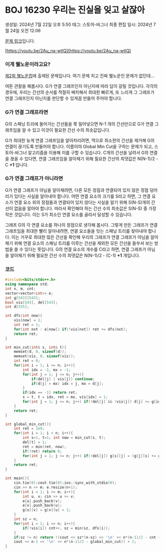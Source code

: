 # BOJ 16230 우리는 진실을 잊고 살잖아

생성일: 2024년 7월 22일 오후 5:50
태그: 스토어-바그너
최종 편집 일시: 2024년 7월 24일 오전 12:06

[문제 링크](http://boj.kr/16230)입니다.

[https://youtu.be/2Au_na-wtlQ](https://youtu.be/2Au_na-wtlQ)

### 이게 웰노운이라고요?

[제2회 웰노운컵](https://www.acmicpc.net/category/detail/1926)에 출제된 문제입니다. 여기 문제 치고 진짜 웰노운인 문제가 없던데…

여튼 관찰을 해봅시다. G가 연결 그래프인지 아닌지에 따라 답이 갈릴 것입니다. 각각의 경우에, 우리는 간선의 순서를 적절히 배치해서 최대한 빠르게, 또 느리게 그 그래프가 연결 그래프인지 아닌지를 판단할 수 있게끔 만들어 주어야 합니다.

### G가 연결 그래프라면

G의 스패닝 트리에 들어가는 간선들을 쭉 밀어넣으면 N-1 개의 간선만으로 G가 연결 그래프임을 알 수 있고 이것이 필요한 간선 수의 최솟값입니다.

G가 최대한 늦게 연결 그래프임을 알아차리려면, 역으로 최소한의 간선을 제거해 G의 연결이 끊기도록 만들어야 합니다. 이름이야 Global Min Cut을 구하는 문제가 되고, 스토어-바그너 알고리즘을 이용해 이를 구할 수 있습니다. C개의 간선을 날려서 G의 연결을 끊을 수 있다면, 연결 그래프임을 알아채기 위해 필요한 간선의 최댓값은 N(N-1)/2 -C **+1** 입니다.

### G가 연결 그래프가 아니라면

G가 연결 그래프가 아님을 알아채려면, 다른 모든 정점과 연결되어 있지 않은 정점 덩어리가 있다는 사실을 알아내야 합니다. 어떤 연결 요소의 크기를 S라고 하면, 그 연결 요소가 연결 요소 외의 정점들과 연결되어 있지 않다는 사실을 알기 위해 S(N-S)개의 간선이 없음을 알아야 합니다. 따라서 확인해야 하는 간선 수의 최솟값은 S(N-S) 중 가장 작은 것입니다. 이는 S가 최소인 연결 요소를 골라서 달성할 수 있습니다.

그래프 G의 각 연결 요소를 하나의 정점으로 생각해 봅시다. 그렇게 만든 그래프가 연결 그래프임을 최대한 빨리 알아내려면, 연결 요소들을 잇는 스패닝 트리를 찾아내야 합니다. 이는 거꾸로 최대한 많은 간선을 확인해 우리의 그래프가 연결 그래프가 아님을 알아채기 위해 연결 요소의 스패닝 트리를 이루는 간선을 제외한 모든 간선을 들쑤셔 보는 방법을 쓸 수 있다는 뜻입니다. G의 연결 요소의 개수를 C라고 하면, 연결 그래프가 아님을 알아채기 위해 필요한 간선 수의 최댓값은 N(N-1)/2 - (C-1) **+1** 개입니다.

### 코드

```cpp
#include<bits/stdc++.h>
using namespace std;
int n, m, cnt;
vector<vector<int>> e;
int g[543][543];
bool vis[543], del[543];
int d[555];

int dfs(int now){
	vis[now] = 1;
	int ret = 1;
	for(int nxt : e[now]) if(!vis[nxt]) ret += dfs(nxt);
	return ret;
}

int min_cut(int& s, int& t){
	memset(d, 0, sizeof(d));
	memset(vis, 0, sizeof(vis));
	int ret = 0;
	for(int i = 1; i <= n; i++){
		int idx = -1, mx = -1;
		for(int j = 1; j <= n; j++){
			if(del[j] | vis[j]) continue;
			if(d[j] > mx) idx = j, mx = d[j];
		}
		if(idx == -1) return ret;
		s = t, t = idx, ret = mx, vis[idx] = 1;
		for(int j = 1; j <= n; j++) if(!del[j] && !vis[j]) d[j] += g[idx][j];
	}
	return ret;
}

int global_min_cut(){
	int ret = 1e9;
	for(int i = 1; i < n; i++){
		int s=1, t=1; int now = min_cut(s, t);
		del[t] = 1;
		ret = min(ret, now);
		if(!ret) return 0;
		for(int j = 1; j <= n; j++) if(!del[j]) g[s][j] = (g[j][s] += g[j][t]);
	}
	return ret;
}

int main(){
	cin.tie(0);cout.tie(0);ios::sync_with_stdio(0);
	cin >> n >> m; e.resize(n+1);
	for(int i = 1; i <= m; i++){
		int u, v; cin >> u >> v;
		e[u].push_back(v);
		e[v].push_back(u);
		g[u][v] = g[v][u] = 1;
	}
	int sz = n;
	for(int i = 1; i <= n; i++){
		if(!vis[i]) cnt++, sz = min(sz, dfs(i));
	}
	if(sz != n) return !(cout << sz*(n-sz) << '\n' << n*(n-1)/2 - cnt + 2);
	cout << n-1 << '\n' << n*(n-1)/2 - global_min_cut() + 1;
}
```
